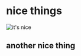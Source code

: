 # nice things

![it's nice](https://1drv.ms/i/s!Ak6dEzzOMnUJiN859y28DOGj-04S5w?e=Xq6B9Z)

## another nice thing
